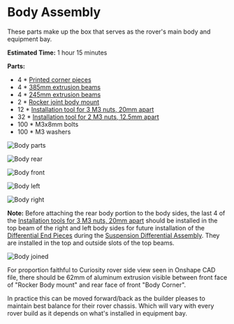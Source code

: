 # Body Assembly

These parts make up the box that serves as the rover's main body and equipment bay.

**Estimated Time:** 1 hour 15 minutes

**Parts:**
* 4 * [Printed corner pieces](Print%20Body%20Box%20Corners.md)
* 4 * [385mm extrusion beams](Misumi%20HFS%203.md)
* 4 * [245mm extrusion beams](Misumi%20HFS%203.md)
* 2 * [Rocker joint body mount](AssemblePivotJoints.md)
* 12 * [Installation tool for 3 M3 nuts, 20mm apart](Print%20M3%20Installation%20Tool.md)
* 32 * [Installation tool for 2 M3 nuts, 12.5mm apart](Print%20M3%20Installation%20Tool.md)
* 100 * M3x8mm bolts
* 100 * M3 washers

![Body parts](images/Body01-Parts.jpg)

![Body rear](images/Body02-Rear.jpg)

![Body front](images/Body03-Front.jpg)

![Body left](images/Body04-Left.jpg)

![Body right](images/Body05-Right.jpg)

**Note:** Before attaching the rear body portion to the body sides, the last 4 of the [Installation tools for 3 M3 nuts, 20mm apart](Print%20M3%20Installation%20Tool.md) should be installed in the top beam of the right and left body sides for future installation of the [Differential End Pieces](../STL/DiffEnd.stl) during the [Suspension Differential Assembly](AssembleDifferential.md). They are installed in the top and outside slots of the top beams.

![Body joined](images/Body06-Joined.jpg)

For proportion faithful to Curiosity rover side view seen in Onshape CAD file, there should be 62mm of aluminum extrusion visible between front face of "Rocker Body mount" and rear face of front "Body Corner".

In practice this can be moved forward/back as the builder pleases to maintain best balance for their rover chassis. Which will vary with every rover build as it depends on what's installed in equipment bay.


